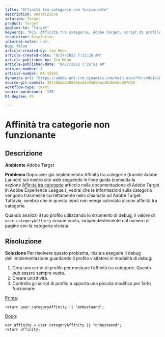 ```yaml
---
title: "Affinità tra categorie non funzionante"
description: Descrizione
solution: Target
product: Target
applies-to: "Target"
keywords: "KCS, Affinità tra categorie, Adobe Target, script di profilo, user.categoryAffinity"
resolution: Resolution
internal-notes: null
bug: false
article-created-by: Jim Menn
article-created-date: "9/27/2022 7:21:28 AM"
article-published-by: Jim Menn
article-published-date: "9/27/2022 7:39:51 AM"
version-number: 3
article-number: KA-15591
dynamics-url: "https://adobe-ent.crm.dynamics.com/main.aspx?forceUCI=1&pagetype=entityrecord&etn=knowledgearticle&id=05ff4dfb-343e-ed11-9db1-0022480866ad"
source-git-commit: 307108aab26935ecd4a05656ec30d6e5dc907028
workflow-type: tm+mt
source-wordcount: '178'
ht-degree: 4%

---
```


# Affinità tra categorie non funzionante

## Descrizione


<b>Ambiente</b>
Adobe Target

<b>Problema</b>
Dopo aver già implementato Affinità tra categorie (tramite Adobe Launch) sul nostro sito web seguendo le linee guida (consulta la sezione [Affinità tra categorie](https://docs.adobe.com/content/help/en/target/using/audiences/visitor-profiles/category-affinity.html "Fai clic sul link https://docs.adobe.com/content/help/en/target/using/audiences/visitor-profiles/category-affinity.html") articolo nella documentazione di Adobe Target in Adobe Experience League.), vedrai che le informazioni sulla categoria vengono trasmesse correttamente nella chiamata ad Adobe Target.
 
Tuttavia, sembra che in questo input non venga calcolata alcuna affinità tra categorie.

Quando analizzi il tuo profilo utilizzando lo strumento di debug, il valore di `user.categoryAffinity` rimane vuoto, indipendentemente dal numero di pagine con la categoria visitata.


## Risoluzione


<b>Soluzione</b>
Per risolvere questo problema, inizia a eseguire il debug dell&#39;implementazione guardando il profilo visitatore in modalità di debug:

1. Crea uno script di profilo per mostrare l’affinità tra categorie. Questo può essere sempre vuoto.
2. Creare un’attività.
3. Controlla gli script di profilo e apporta una piccola modifica per farlo funzionare:


<u>Prima</u>:


```
return user.categoryAffinity || "onbestaand";
```


<u>Dopo</u>:


```
var affinity = user.categoryAffinity || "onbestaand";
return affinity;
```


